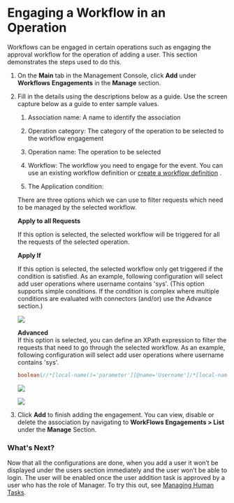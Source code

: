 # Engaging a Workflow in an Operation

Workflows can be engaged in certain operations such as engaging the
approval workflow for the operation of adding a user. This section
demonstrates the steps used to do this.

1.  On the **Main** tab in the Management Console, click **Add** under
    **Workflows** **Engagements** in the **Manage** section.
2.  Fill in the details using the descriptions below as a guide. Use the
    screen capture below as a guide to enter sample values.  

    1.  Association name: A name to identify the association

    2.  Operation category: The category of the operation to be selected
        to the workflow engagement

    3.  Operation name: The operation to be selected

    4.  Workflow: The workflow you need to engage for the event. You can
        use an existing workflow definition or [create a workflow
        definition](https://docs.wso2.com/display/IS540/Adding+a+New+Workflow+Definition)
        .

    5.  The Application condition:

    There are three options which we can use to filter requests which
    need to be managed by the selected workflow.

    **Apply to all Requests**

    If this option is selected, the selected workflow will be triggered
    for all the requests of the selected operation.

    **Apply If**

    If this option is selected, the selected workflow only get triggered
    if the condition is satisfied. As an example, following
    configuration will select add user operations where username
    contains 'sys'. (This option supports simple conditions. If the
    condition is complex where multiple conditions are evaluated with
    connectors (and/or) use the Advance section.)

    ![](../../assets/img//103330276/103330278.png) 

    **Advanced**  
    If this option is selected, you can define an XPath expression to
    filter the requests that need to go through the selected workflow.
    As an example, following configuration will select add user
    operations where username contains 'sys'.

    ``` java
    boolean(//*[local-name()='parameter'][@name='Username']/*[local-name()='value']/*[local-name()='itemValue'][contains(text(),'sys')])
    ```

    ![](../../assets/img//103330276/103330279.png) 

    ![](../../assets/img//103330276/103330277.png) 

3.  Click **Add** to finish adding the engagement. You can view, disable
    or delete the association by navigating to **WorkFlows
    Engagements \> List** under the **Manage** Section.  

### What's Next?

Now that all the configurations are done, when you add a user it won’t
be displayed under the users section immediately and the user won’t be
able to login. The user will be enabled once the user addition task is
approved by a user who has the role of Manager. To try this out, see
[Managing Human Tasks](_Managing_Human_Tasks_).
